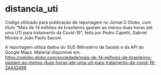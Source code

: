 # distancia_uti
Código utilizado para publicação de reportagem no Jornal O Globo, com título "Mais de 14 milhões de brasileiros gastam ao menos duas horas até uma UTI para tratamento da Covid-19", feita por Pedro Capetti, Gabriel Morais e João Paulo Saconi. 

A reportagem utiliza dados do SUS (Ministério da Saúde) e da API do Google Maps. Material disponível em: https://oglobo.globo.com/sociedade/mais-de-14-milhoes-de-brasileiros-gastam-ao-menos-duas-horas-ate-uma-uti-para-tratamento-da-covid-19-24442488
